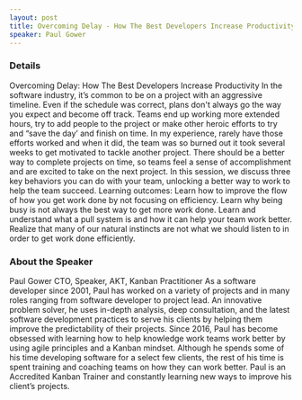 ```yaml
---
layout: post
title: Overcoming Delay - How The Best Developers Increase Productivity
speaker: Paul Gower
---
```


### Details
Overcoming Delay: How The Best Developers Increase Productivity In the software industry, it’s common to be on a project with an aggressive timeline. Even if the schedule was correct, plans don't always go the way you expect and become off track. Teams end up working more extended hours, try to add people to the project or make other heroic efforts to try and “save the day’ and finish on time. In my experience, rarely have those efforts worked and when it did, the team was so burned out it took several weeks to get motivated to tackle another project. There should be a better way to complete projects on time, so teams feel a sense of accomplishment and are excited to take on the next project. In this session, we discuss three key behaviors you can do with your team, unlocking a better way to work to help the team succeed. 
Learning outcomes: Learn how to improve the flow of how you get work done by not focusing on efficiency. Learn why being busy is not always the best way to get more work done. Learn and understand what a pull system is and how it can help your team work better. Realize that many of our natural instincts are not what we should listen to in order to get work done efficiently.

### About the Speaker
Paul Gower CTO, Speaker, AKT, Kanban Practitioner As a software developer since 2001, Paul has worked on a variety of projects and in many roles ranging from software developer to project lead. An innovative problem solver, he uses in-depth analysis, deep consultation, and the latest software development practices to serve his clients by helping them improve the predictability of their projects. Since 2016, Paul has become obsessed with learning how to help knowledge work teams work better by using agile principles and a Kanban mindset. Although he spends some of his time developing software for a select few clients, the rest of his time is spent training and coaching teams on how they can work better. Paul is an Accredited Kanban Trainer and constantly learning new ways to improve his client’s projects.
